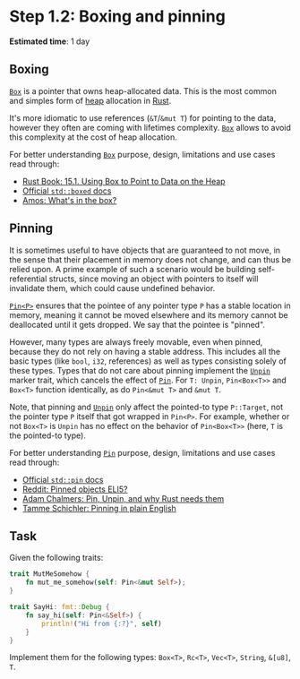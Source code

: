 Step 1.2: Boxing and pinning
============================

__Estimated time__: 1 day




## Boxing

[`Box`] is a pointer that owns heap-allocated data. This is the most common and simples form of [heap] allocation in [Rust].

It's more idiomatic to use references (`&T`/`&mut T`) for pointing to the data, however they often are coming with lifetimes complexity. [`Box`] allows to avoid this complexity at the cost of heap allocation.

For better understanding [`Box`] purpose, design, limitations and use cases read through:
- [Rust Book: 15.1. Using Box to Point to Data on the Heap][1]
- [Official `std::boxed` docs][`std::boxed`]
- [Amos: What's in the box?][3]




## Pinning

It is sometimes useful to have objects that are guaranteed to not move, in the sense that their placement in memory does not change, and can thus be relied upon. A prime example of such a scenario would be building self-referential structs, since moving an object with pointers to itself will invalidate them, which could cause undefined behavior.

[`Pin<P>`][`Pin`] ensures that the pointee of any pointer type `P` has a stable location in memory, meaning it cannot be moved elsewhere and its memory cannot be deallocated until it gets dropped. We say that the pointee is "pinned".

However, many types are always freely movable, even when pinned, because they do not rely on having a stable address. This includes all the basic types (like `bool`, `i32`, references) as well as types consisting solely of these types. Types that do not care about pinning implement the [`Unpin`] marker trait, which cancels the effect of [`Pin`]. For `T: Unpin`, `Pin<Box<T>>` and `Box<T>` function identically, as do `Pin<&mut T>` and `&mut T`.

Note, that pinning and [`Unpin`] only affect the pointed-to type `P::Target`, not the pointer type `P` itself that got wrapped in `Pin<P>`. For example, whether or not `Box<T>` is `Unpin` has no effect on the behavior of `Pin<Box<T>>` (here, `T` is the pointed-to type).

For better understanding [`Pin`] purpose, design, limitations and use cases read through:
- [Official `std::pin` docs][`std::pin`]
- [Reddit: Pinned objects ELI5?][1]
- [Adam Chalmers: Pin, Unpin, and why Rust needs them][4]
- [Tamme Schichler: Pinning in plain English][5]




## Task

Given the following traits:
```rust
trait MutMeSomehow {
    fn mut_me_somehow(self: Pin<&mut Self>);
}
```
```rust
trait SayHi: fmt::Debug {
    fn say_hi(self: Pin<&Self>) {
        println!("Hi from {:?}", self)
    }
}
```

Implement them for the following types: `Box<T>`, `Rc<T>`, `Vec<T>`, `String`, `&[u8]`, `T`.





[heap]: https://en.wikipedia.org/wiki/Memory_management#HEAP
[`Box`]: https://doc.rust-lang.org/std/boxed/struct.Box.html
[`Pin`]: https://doc.rust-lang.org/std/pin/struct.Pin.html
[Rust]: https://www.rust-lang.org
[`std::boxed`]: https://doc.rust-lang.org/std/boxed/index.html
[`std::pin`]: https://doc.rust-lang.org/std/pin/index.html
[`Unpin`]: https://doc.rust-lang.org/std/marker/trait.Unpin.html

[1]: https://doc.rust-lang.org/book/ch15-01-box.html
[2]: https://www.reddit.com/r/rust/comments/9akmqv/pinned_objects_eli5/
[3]: https://fasterthanli.me/articles/whats-in-the-box
[4]: https://blog.adamchalmers.com/pin-unpin
[5]: https://blog.schichler.dev/pinning-in-plain-english-ckwdq3pd0065zwks10raohh85

